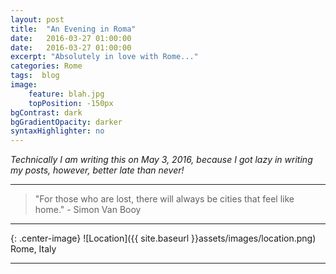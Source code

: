 ```yaml
---
layout: post
title:  "An Evening in Roma"
date:   2016-03-27 01:00:00
date:   2016-03-27 01:00:00
excerpt: "Absolutely in love with Rome..."
categories: Rome
tags:  blog
image:
    feature: blah.jpg
    topPosition: -150px
bgContrast: dark
bgGradientOpacity: darker
syntaxHighlighter: no
---
```


*Technically I am writing this on May 3, 2016, because I got lazy in writing my posts, however, better late than never!*



<hr>

<blockquote class="largeQuote">"For those who are lost, there will always be cities that feel like home." - Simon Van Booy</blockquote>

<hr>

{: .center-image}
![Location]({{ site.baseurl }}assets/images/location.png) Rome, Italy

<hr>